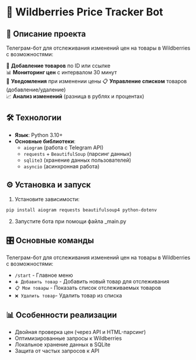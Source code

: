 # 🤖 Wildberries Price Tracker Bot

## 📌 Описание проекта
Телеграм-бот для отслеживания изменений цен на товары в Wildberries с возможностями:

🛒 **Добавление товаров** по ID или ссылке  
📊 **Мониторинг цен** с интервалом 30 минут  
🔔 **Уведомления** при изменении цены
📋 **Управление списком** товаров (добавление/удаление)  
📈 **Анализ изменений** (разница в рублях и процентах)  

## 🛠 Технологии
- **Язык**: Python 3.10+
- **Основные библиотеки**:
  - `aiogram` (работа с Telegram API)
  - `requests` + `BeautifulSoup` (парсинг данных)
  - `sqlite3` (хранение данных пользователей)
  - `asyncio` (асинхронная работа)

## ⚙️ Установка и запуск
1. Установите зависимости:
```bash
pip install aiogram requests beautifulsoup4 python-dotenv
```
2. Запустите бота при помощи файла _main.py

## 🎛 Основные команды
Телеграм-бот для отслеживания изменений цен на товары в Wildberries с возможностями:

  - `/start` - Главное меню
  - `➕ Добавить товар` - Добавить новый товар для отслеживания
  - `📋 Мои товары` - Показать список отслеживаемых товаров
  - `❌ Удалить товар`- Удалить товар из списка

## 📊 Особенности реализации
  - Двойная проверка цен (через API и HTML-парсинг)
  - Оптимизированные запросы к Wildberries 
  - Локальное хранение данных в SQLite 
  - Защита от частых запросов к API
